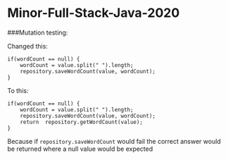 # Minor-Full-Stack-Java-2020


###Mutation testing:

Changed this:
```
if(wordCount == null) {		
    wordCount = value.split(" ").length;
    repository.saveWordCount(value, wordCount);	
}
```
To this:
```
if(wordCount == null) {
    wordCount = value.split(" ").length;
    repository.saveWordCount(value, wordCount);
    return  repository.getWordCount(value);
}
```
Because if `repository.saveWordCount` would fail the correct answer would be returned where a null value would be expected

